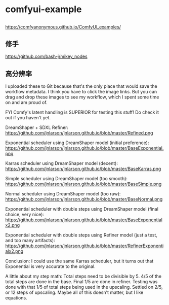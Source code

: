 # comfyui-example

## 
https://comfyanonymous.github.io/ComfyUI_examples/


## 修手
https://github.com/bash-j/mikey_nodes


## 高分辨率

I uploaded these to Git because that's the only place that would save the workflow metadata. I think you have to click the image links. But you can drag and drop these images to see my workflow, which I spent some time on and am proud of.

FYI Comfy's latent handling is SUPERIOR for testing this stuff! Do check it out if you haven't yet.

DreamShaper + SDXL Refiner: https://github.com/jnlarson/jnlarson.github.io/blob/master/Refined.png

Exponential scheduler using DreamShaper model (initial preference): https://github.com/jnlarson/jnlarson.github.io/blob/master/BaseExponential.png

Karras scheduler using DreamShaper model (decent): https://github.com/jnlarson/jnlarson.github.io/blob/master/BaseKarras.png

Simple scheduler using DreamShaper model (too smooth): https://github.com/jnlarson/jnlarson.github.io/blob/master/BaseSimple.png

Normal scheduler using DreamShaper model (too raw): https://github.com/jnlarson/jnlarson.github.io/blob/master/BaseNormal.png

Exponential scheduler with double steps using DreamShaper model (final choice, very nice): https://github.com/jnlarson/jnlarson.github.io/blob/master/BaseExponentialx2.png

Exponential scheduler with double steps using Refiner model (just a test, and too many artifacts): https://github.com/jnlarson/jnlarson.github.io/blob/master/RefinerExponentialx2.png

Conclusion: I could use the same Karras scheduler, but it turns out that Exponential is very accurate to the original.

A little about my step math: Total steps need to be divisible by 5. 4/5 of the total steps are done in the base. Final 1/5 are done in refiner. Testing was done with that 1/5 of total steps being used in the upscaling. Settled on 2/5, or 12 steps of upscaling. Maybe all of this doesn't matter, but I like equations.
